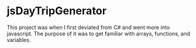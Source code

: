 # jsDayTripGenerator

This project was when I first deviated from C# and went more into javascript.  The purpose of it was to get familiar with arrays, functions, and variables.
